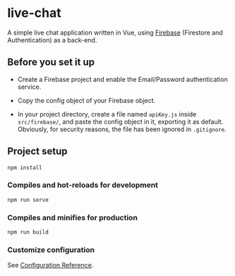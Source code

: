 # live-chat
A simple live chat application written in Vue, using [Firebase](https://firebase.google.com) (Firestore and Authentication) as a back-end.

## Before you set it up
- Create a Firebase project and enable the Email/Password authentication service.

- Copy the config object of your Firebase object.

- In your project directory, create a file named `apiKey.js` inside `src/firebase/`, and paste the config object in it, exporting it as default.
Obviously, for security reasons, the file has been ignored in `.gitignore`.

## Project setup
```
npm install
```

### Compiles and hot-reloads for development
```
npm run serve
```

### Compiles and minifies for production
```
npm run build
```

### Customize configuration
See [Configuration Reference](https://cli.vuejs.org/config/).
